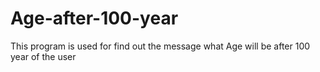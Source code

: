 # Age-after-100-year
This program is used for find out the message what Age will be after 100 year of the user

